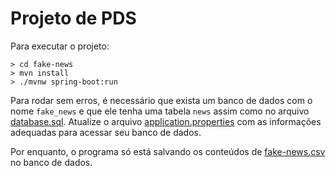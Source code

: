 # Projeto de PDS

Para executar o projeto:

```
> cd fake-news
> mvn install
> ./mvnw spring-boot:run
```

Para rodar sem erros, é necessário que exista um banco de dados com o nome `fake_news` e que ele tenha uma tabela `news` assim como no arquivo [database.sql](database.sql). Atualize o arquivo [application.properties](fake-news/src/main/resources/application.properties) com as informações adequadas para acessar seu banco de dados.

Por enquanto, o programa só está salvando os conteúdos de [fake-news.csv](fake-news/src/main/resources/fake-news.csv) no banco de dados.
